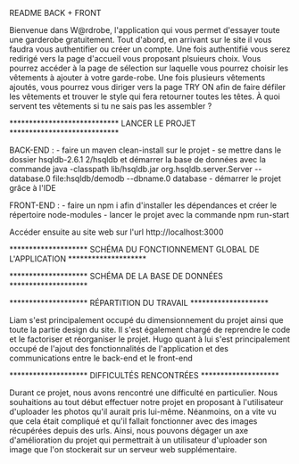 README BACK + FRONT

Bienvenue dans W@rdrobe, l'application qui vous permet d'essayer toute une garderobe gratuitement. Tout d'abord, en arrivant sur le site il vous faudra vous authentifier ou créer un compte. Une fois authentifié vous serez redirigé vers la page d'accueil vous proposant plsuieurs choix. Vous pourrez accéder à la page de sélection sur laquelle vous pourrez choisir les vêtements à ajouter à votre garde-robe. Une fois plusieurs vêtements ajoutés, vous pourrez vous diriger vers la page TRY ON afin de faire défiler les vêtements et trouver le style qui fera retourner toutes les têtes. À quoi servent tes vêtements si tu ne sais pas les assembler ?



**************************** LANCER LE PROJET ****************************

BACK-END : 
            - faire un maven clean-install sur le projet
            - se mettre dans le dossier hsqldb-2.6.1 2/hsqldb et démarrer la base de données avec la commande java -classpath lib/hsqldb.jar org.hsqldb.server.Server --database.0 file:hsqldb/demodb --dbname.0 database
            - démarrer le projet grâce à l'IDE
            
FRONT-END :
            - faire un npm i afin d'installer les dépendances et créer le répertoire node-modules
            - lancer le projet avec la commande npm run-start


Accéder ensuite au site web sur l'url http://localhost:3000



******************** SCHÉMA DU FONCTIONNEMENT GLOBAL DE L'APPLICATION ********************
















******************** SCHÉMA DE LA BASE DE DONNÉES ********************






















******************** RÉPARTITION DU TRAVAIL ********************

Liam s'est principalement occupé du dimensionnement du projet ainsi que toute la partie design du site. Il s'est également chargé de reprendre le code et le factoriser et réorganiser le projet.
Hugo quant à lui s'est principalement occupé de l'ajout des fonctionnalités de l'application et des communications entre le back-end et le front-end






******************** DIFFICULTÉS RENCONTRÉES ********************

Durant ce projet, nous avons rencontré une difficulté en particulier. Nous souhaitions au tout début effectuer notre projet en proposant à l'utilisateur d'uploader les photos qu'il aurait pris lui-même. Néanmoins, on a vite vu que cela était compliqué et qu'il fallait fonctionner avec des images récupérées depuis des urls. Ainsi, nous pouvons dégager un axe d'amélioration du projet qui permettrait à un utilisateur d'uploader son image que l'on stockerait sur un serveur web supplémentaire.